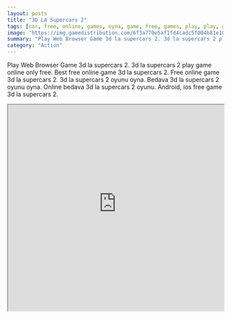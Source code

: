 ```yaml
---
layout: posts
title: "3D LA Supercars 2"
tags: [car, free, online, games, oyna, game, free, games, play, play, games]
image: "https://img.gamedistribution.com/6f3a770e5af1fd4cadc5f004b81e1040.jpg"
summary: "Play Web Browser Game 3d la supercars 2. 3d la supercars 2 play game online only free. Best free online game 3d la supercars 2. Free online game 3d la supercars 2. 3d la supercars 2 oyunu oyna. Bedava 3d la supercars 2 oyunu oyna. Online bedava 3d la supercars 2 oyunu. Android, ios free game 3d la supercars 2."
category: "Action"
---
```


Play Web Browser Game 3d la supercars 2. 3d la supercars 2 play game online only free. Best free online game 3d la supercars 2. Free online game 3d la supercars 2. 3d la supercars 2 oyunu oyna. Bedava 3d la supercars 2 oyunu oyna. Online bedava 3d la supercars 2 oyunu. Android, ios free game 3d la supercars 2.

<iframe width="100%" height="480px;" src="https://flash.gamedistribution.com?game=6f3a770e5af1fd4cadc5f004b81e1040"></iframe>